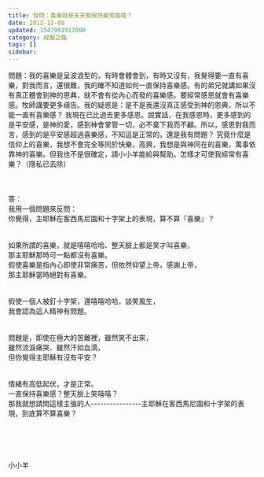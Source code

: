```yaml
---
title: 發問：喜樂就是天天都很快樂笑嘻嘻？
date: 2012-12-08
updated: 1547991917000
category: 成聖之路
tags: []
sidebar: 
---
```


<p>問題：我的喜樂是呈波浪型的，有時會體會到，有時又沒有，我覺得要一直有喜樂，對我而言，還很難，我的確不知道如何一直保持喜樂感。有的弟兄就講如果沒有真正體會到神的恩典，就不會有從內心而發的喜樂感。要經常感恩就會有喜樂感。牧師講要更多禱告。我的疑惑是：是不是我還沒真正感受到神的恩典，所以不能一直有喜樂感？ 我現在已比過去更多感恩。說實話，在我感恩時，更多感到的是平安感，是神的愛，感到神會掌管一切，必不棄下我而不顧。所以，感恩對我而言，感到的是平安感超過喜樂感，不知這是正常的，還是我有問題？ 究竟什麼是信仰上的喜樂，我想不會完全等同於快樂，高興，我想是與神同在的喜樂，萬事依靠神的喜樂。但我也不是很確定，請小小羊能給與幫助。怎樣才可使我經常有喜樂？（隱私已去除）<br/><!--more--><br/><br/><br/>答：<br/>我用一個問題來反問：<br/>你覺得，主耶穌在客西馬尼園和十字架上的表現，算不算『喜樂』？<br/> <br/><br/>如果所謂的喜樂，就是嘻嘻哈哈、整天臉上都是笑才叫喜樂，<br/>那主耶穌那時可一點都沒有喜樂。<br/>假使喜樂是指內心即使非常痛苦，但依然仰望上帝，感謝上帝，<br/>那主耶穌當時絕對有喜樂。<br/><br/> <br/>假使一個人被釘十字架，還嘻嘻哈哈，談笑風生，<br/>我會認為這人精神有問題。<br/> <br/><br/>問題是，即使在極大的苦難裡，雖然笑不出來，<br/>雖然流淚痛哭、雖然汗如血滴，<br/>但你覺得主耶穌有沒有平安？<br/><br/> <br/>情緒有高低起伏，才是正常。<br/>一直保持喜樂感？整天臉上笑嘻嘻？<br/>那我就想請問這樣主張的人----------------主耶穌在客西馬尼園和十字架的表現，到底算不算喜樂？<br/><br/><br/><br/><br/><br/>小小羊<br/><br/><br/><br/><br/></p>
